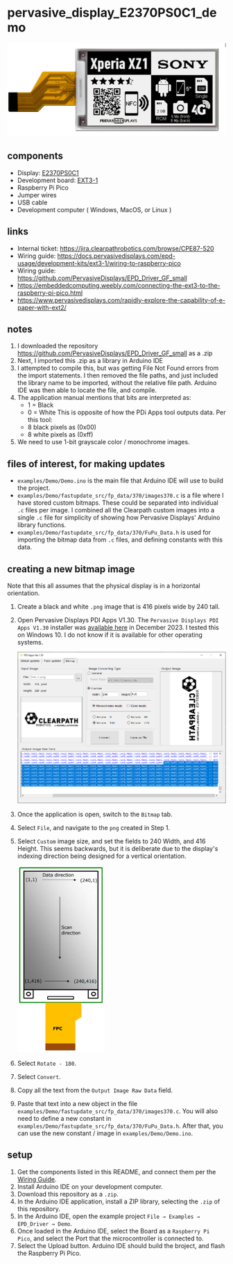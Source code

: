 # pervasive_display_E2370PS0C1_demo

<section style="text-align: center"><img src="/readme_assets/pervasive_displays_370_1.png" width="600"/></section>

## components

- Display: [E2370PS0C1](https://www.pervasivedisplays.com/product/3-70-e-ink-displays/)
- Development board: [EXT3-1](https://www.pervasivedisplays.com/product/epd-extension-kit-gen-3-ext3/)
- Raspberry Pi Pico
- Jumper wires
- USB cable
- Development computer ( Windows, MacOS, or Linux )

## links

- Internal ticket: https://jira.clearpathrobotics.com/browse/CPE87-520
- Wiring guide: https://docs.pervasivedisplays.com/epd-usage/development-kits/ext3-1/wiring-to-raspberry-pico
- Wiring guide: https://github.com/PervasiveDisplays/EPD_Driver_GF_small
- https://embeddedcomputing.weebly.com/connecting-the-ext3-to-the-raspberry-pi-pico.html
- https://www.pervasivedisplays.com/rapidly-explore-the-capability-of-e-paper-with-ext2/


## notes

1.  I downloaded the repository <https://github.com/PervasiveDisplays/EPD_Driver_GF_small> as a .zip
2.  Next, I imported this .zip as a library in Arduino IDE
3.  I attempted to compile this, but was getting File Not Found errors from the import statements. 
    I then removed the file paths, and just included the library name to be imported, without the relative file path.
    Arduino IDE was then able to locate the file, and compile.
4.  The application manual mentions that bits are interpreted as:
    - 1 = Black
    - 0 = White
    This is opposite of how the PDi Apps tool outputs data.
    Per this tool:
    - 8 black pixels as (0x00)
    - 8 white pixels as (0xff)
5.  We need to use  1-bit grayscale color / monochrome images.

## files of interest, for making updates

- `examples/Demo/Demo.ino` is the main file that Arduino IDE will use to build the project.
- `examples/Demo/fastupdate_src/fp_data/370/images370.c` is a file where I have stored custom bitmaps.
  These could be separated into individual `.c` files per image.
  I combined all the Clearpath custom images into a single `.c` file for simplicity of showing how Pervasive Displays' Arduino library functions.
- `examples/Demo/fastupdate_src/fp_data/370/FuPu_Data.h` is used for importing the bitmap data from `.c` files, and defining constants with this data.

## creating a new bitmap image

Note that this all assumes that the physical display is in a horizontal orientation.

1.  Create a black and white `.png` image that is 416 pixels wide by 240 tall.
2.  Open Pervasive Displays PDI Apps V1.30.
    The `Pervasive Displays PDI Apps V1.30` installer was [available here](https://www.pervasivedisplays.com/private-doc/pdi-apps-v1-30-installer/) in December 2023. 
    I tested this on Windows 10.
    I do not know if it is available for other operating systems.

    <img src="/readme_assets/pervasive_displays_pdi_apps.png" width="600"/>

3.  Once the application is open, switch to the `Bitmap` tab.
4.  Select `File`, and navigate to the `png` created in Step 1.
5.  Select `Custom` image size, and set the fields to 240 Width, and 416 Height.
    This seems backwards, but it is deliberate due to the display's indexing direction being designed for a vertical orientation.

    <a href='https://www.pervasivedisplays.com/wp-content/uploads/2022/09/ApplicationNote_smallSize_fast-update_v02_20220907.pdf'><img src="/readme_assets/pervasive_displays_370_2.png" width="200"/></a>

6.  Select `Rotate - 180`.
7.  Select `Convert`.
8.  Copy all the text from the `Output Image Raw Data` field.
9.  Paste that text into a new object in the file `examples/Demo/fastupdate_src/fp_data/370/images370.c`.
    You will also need to define a new constant in `examples/Demo/fastupdate_src/fp_data/370/FuPu_Data.h`.
    After that, you can use the new constant / image in `examples/Demo/Demo.ino`.

## setup

1.  Get the components listed in this README, and connect them per the [Wiring Guide](https://docs.pervasivedisplays.com/epd-usage/development-kits/ext3-1/wiring-to-raspberry-pico).
2.  Install Arduino IDE on your development computer.
3.  Download this repository as a `.zip`.
4.  In the Arduino IDE application, install a ZIP library, selecting the `.zip` of this repository.
5.  In the Arduino IDE, open the example project `File → Examples → EPD_Driver → Demo`.
6.  Once loaded in the Arduino IDE, select the Board as a `Raspberry Pi Pico`, and select the Port that the microcontroller is connected to.
7.  Select the Upload button.
    Arduino IDE should build the broject, and flash the Raspberry Pi Pico.
